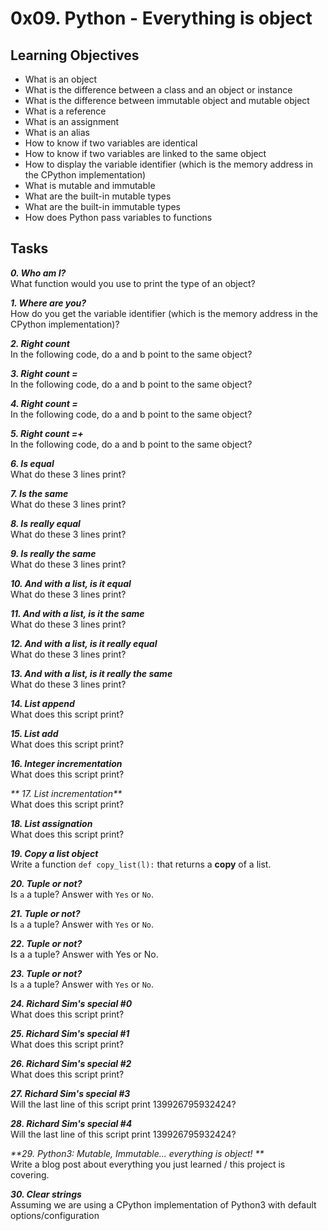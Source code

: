 # 0x09. Python - Everything is object

## Learning Objectives

- What is an object
- What is the difference between a class and an object or instance
- What is the difference between immutable object and mutable object
- What is a reference
- What is an assignment
- What is an alias
- How to know if two variables are identical
- How to know if two variables are linked to the same object
- How to display the variable identifier (which is the memory address in the CPython implementation)
- What is mutable and immutable
- What are the built-in mutable types
- What are the built-in immutable types
- How does Python pass variables to functions

## Tasks

_**0. Who am I?**_  
What function would you use to print the type of an object?  

_**1. Where are you?**_  
How do you get the variable identifier (which is the memory address in the CPython implementation)?  

_**2. Right count**_  
In the following code, do a and b point to the same object?  

_**3. Right count =**_  
In the following code, do a and b point to the same object?  

_**4. Right count =**_  
In the following code, do a and b point to the same object?  

_**5. Right count =+**_  
In the following code, do a and b point to the same object?  

_**6. Is equal**_  
What do these 3 lines print?  

_**7. Is the same**_  
What do these 3 lines print?  

_**8. Is really equal**_  
What do these 3 lines print?  

_**9. Is really the same**_  
What do these 3 lines print?  

_**10. And with a list, is it equal**_  
What do these 3 lines print?

_**11. And with a list, is it the same**_  
What do these 3 lines print?  

_**12. And with a list, is it really equal**_  
What do these 3 lines print?  

_**13. And with a list, is it really the same**_  
What do these 3 lines print?  

_**14. List append**_  
What does this script print?  

_**15. List add**_  
What does this script print?  

_**16. Integer incrementation**_  
What does this script print?  

_** 17. List incrementation**_  
What does this script print?  

_**18. List assignation**_  
What does this script print?  

_**19. Copy a list object**_  
Write a function `def copy_list(l):` that returns a **copy** of a list.  

_**20. Tuple or not?**_  
Is `a` a tuple? Answer with `Yes` or `No`.  

_**21. Tuple or not?**_  
Is `a` a tuple? Answer with `Yes` or `No`.  

_**22. Tuple or not?**_  
Is a a tuple? Answer with Yes or No.  

_**23. Tuple or not?**_  
Is `a` a tuple? Answer with `Yes` or `No`.  

_**24. Richard Sim's special #0**_  
What does this script print?  

_**25. Richard Sim's special #1**_  
What does this script print?  

_**26. Richard Sim's special #2**_  
What does this script print?  

_**27. Richard Sim's special #3**_  
Will the last line of this script print 139926795932424?  

_**28. Richard Sim's special #4**_  
Will the last line of this script print 139926795932424?  

_**29. Python3: Mutable, Immutable... everything is object!  **_  
Write a blog post about everything you just learned / this project is covering.  

_**30. Clear strings**_  
Assuming we are using a CPython implementation of Python3 with default options/configuration
